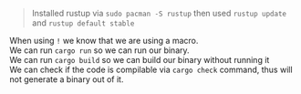 > Installed rustup via `sudo pacman -S rustup` then used `rustup update` and `rustup default stable`

When using `!` we know that we are using a macro. <br>
We can run `cargo run` so we can run our binary. <br>
We can run `cargo build` so we can build our binary without running it <br>
We can check if the code is compilable via `cargo check` command, thus will not generate a binary out of it. <br>

